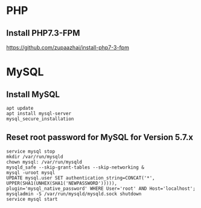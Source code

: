 # PHP
## Install PHP7.3-FPM
https://github.com/zupaazhai/install-php7-3-fpm

# MySQL
## Install MySQL
```
apt update
apt install mysql-server
mysql_secure_installation
```
## Reset root password for MySQL for Version 5.7.x
```
service mysql stop
mkdir /var/run/mysqld
chown mysql: /var/run/mysqld
mysqld_safe --skip-grant-tables --skip-networking &
mysql -uroot mysql
UPDATE mysql.user SET authentication_string=CONCAT('*', UPPER(SHA1(UNHEX(SHA1('NEWPASSWORD'))))), plugin='mysql_native_password' WHERE User='root' AND Host='localhost';
mysqladmin -S /var/run/mysqld/mysqld.sock shutdown
service mysql start
```
